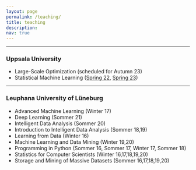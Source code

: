 ```yaml
---
layout: page
permalink: /teaching/
title: teaching
description: 
nav: true
---
```


<hr>

### Uppsala University
<ul>
  <li>Large-Scale Optimization (scheduled for Autumn 23)</li>
  <li>Statistical Machine Learning (<a href="https://uppsala.instructure.com/courses/46077">Spring 22</a>, <a href="https://uppsala.instructure.com/courses/73255">Spring 23</a>)</li>
</ul>

<hr>

### Leuphana University of Lüneburg
<ul>
  <li>Advanced Machine Learning (Winter 17)</li>
  <li>Deep Learning (Sommer 21)</li>
  <li>Intelligent Data Analysis (Sommer 20)</li>
  <li>Introduction to Intelligent Data Analysis (Sommer 18,19)</li>
  <li>Learning from Data (Winter 16)</li>
  <li>Machine Learning and Data Mining (Winter 19,20)</li>
  <li>Programming in Python (Sommer 16, Sommer 17, Winter 17, Sommer 18)</li>
  <li>Statistics for Computer Scientists (Winter 16,17,18,19,20)</li>
  <li>Storage and Mining of Massive Datasets (Sommer 16,17,18,19,20)</li>
</ul>
